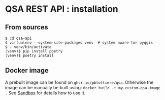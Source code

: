 # QSA REST API : installation

## From sources

```` shell
$ cd qsa-api
$ virtualenv --system-site-packages venv  # system aware for pyqgis
$ . venv/bin/activate
(venv)$ pip install poetry
(venv)$ poetry install
````

## Docker image

A prebuilt image can be found on `ghcr.io/pblottiere/qsa`. Otherwise the image can be manually be built using: `docker build -t my-custom-qsa-image .` See [Sandbox](sandbox/) for details how to use it.
